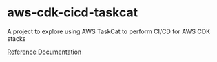 # aws-cdk-cicd-taskcat
A project to explore using AWS TaskCat to perform CI/CD for AWS CDK stacks 

[Reference Documentation](https://aws.amazon.com/quickstart/architecture/cicd-taskcat/ "CI/CD Pipeline for AWS CloudFormation Templates on the AWS Cloud Using AWS TaskCat")
